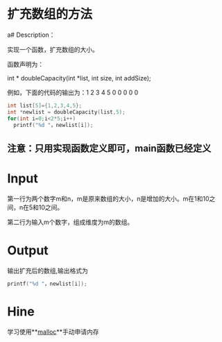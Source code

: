 # 扩充数组的方法

a# Description：

实现一个函数，扩充数组的大小。

函数声明为：

int * doubleCapacity(int *list, int size, int addSize);

例如，下面的代码的输出为：1 2 3 4 5 0 0 0 0 0

```c
int list[5]={1,2,3,4,5};
int *newlist = doubleCapacity(list,5);
for(int i=0;i<2*5;i++)
  printf("%d "，newlist[i]);
```
 

## 注意：只用实现函数定义即可，main函数已经定义
# Input

第一行为两个数字m和n，m是原来数组的大小，n是增加的大小。m在1和10之间，n在5和10之间。

第二行为输入m个数字，组成维度为m的数组。


# Output

输出扩充后的数组,输出格式为
```c
printf("%d "，newlist[i]);
```

# Hine

学习使用**[malloc](http://www.cplusplus.com/reference/cstdlib/malloc/)**手动申请内存